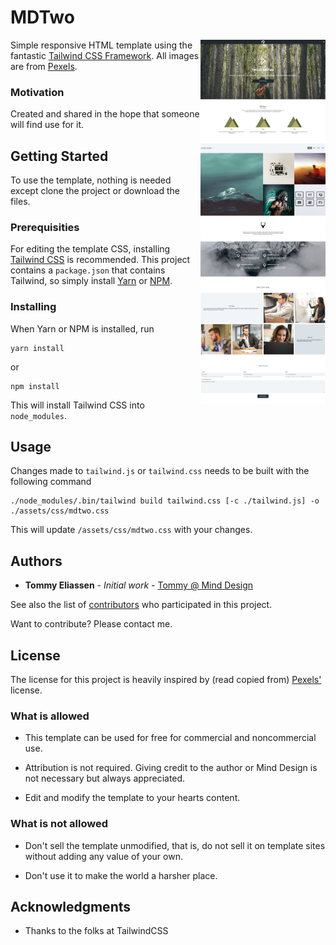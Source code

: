 # MDTwo

<a href="https://github.com/MindDesign/tailwindthemes/blob/mdTwo/screenshot_big.jpg"><img align="right" src="https://raw.githubusercontent.com/MindDesign/tailwindthemes/mdTwo/screenshot.jpg" width="200"></a>

Simple responsive HTML template using the fantastic [Tailwind CSS Framework](https://tailwindcss.com/). All images are from [Pexels](https://pexels.com/).

### Motivation

Created and shared in the hope that someone will find use for it.

## Getting Started

To use the template, nothing is needed except clone the project or download the files.

### Prerequisities

For editing the template CSS, installing [Tailwind CSS](https://tailwindcss.com/) is recommended. This project contains a `package.json` that contains Tailwind, so simply install [Yarn](https://yarnpkg.com/en/docs/getting-started) or [NPM](https://www.npmjs.com/get-npm).


### Installing

When Yarn or NPM is installed, run

```
yarn install
```

or

```
npm install
```

This will install Tailwind CSS into `node_modules`.

## Usage

Changes made to `tailwind.js` or `tailwind.css` needs to be built with the following command

```
./node_modules/.bin/tailwind build tailwind.css [-c ./tailwind.js] -o ./assets/css/mdtwo.css
```

This will update `/assets/css/mdtwo.css` with your changes.


## Authors

* **Tommy Eliassen** - *Initial work* - [Tommy @ Mind Design](https://minddesign.no)

See also the list of [contributors](https://github.com/MindDesign/tailwindthemes/contributors) who participated in this project.

Want to contribute? Please contact me.

## License

The license for this project is heavily inspired by (read copied from) [Pexels'](https://pexels.com) license.

### What is allowed

* This template can be used for free for commercial and noncommercial use.

* Attribution is not required. Giving credit to the author or Mind Design is not necessary but always appreciated.

* Edit and modify the template to your hearts content.

### What is not allowed

* Don't sell the template unmodified, that is, do not sell it on template sites without adding any value of your own.

* Don't use it to make the world a harsher place.

## Acknowledgments

* Thanks to the folks at TailwindCSS
